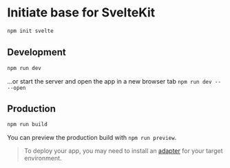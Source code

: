 # Initiate base for SvelteKit

```bash
npm init svelte
```

## Development
```bash
npm run dev
```

...or start the server and open the app in a new browser tab
`npm run dev -- --open`

## Production

```bash
npm run build
```

You can preview the production build with `npm run preview`.

> To deploy your app, you may need to install an [adapter](https://kit.svelte.dev/docs/adapters) for your target environment.
